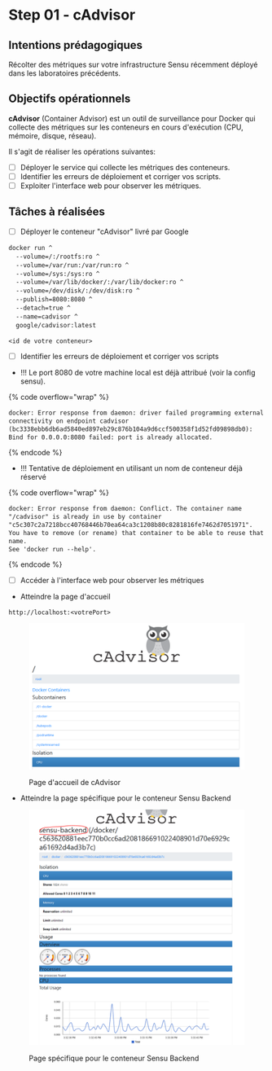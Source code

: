 # Step 01 - cAdvisor

## Intentions prédagogiques

Récolter des métriques sur votre infrastructure Sensu récemment déployé dans les laboratoires précédents.

## Objectifs opérationnels

**cAdvisor** (Container Advisor) est un outil de surveillance pour Docker qui collecte des métriques sur les conteneurs en cours d'exécution (CPU, mémoire, disque, réseau).

Il s'agit de réaliser les opérations suivantes:

* [ ] Déployer le service qui collecte les métriques des conteneurs.
* [ ] Identifier les erreurs de déploiement et corriger vos scripts.
* [ ] Exploiter l'interface web pour observer les métriques.

## Tâches à réalisées

* [ ] Déployer le conteneur "cAdvisor" livré par Google

```bash
docker run ^
  --volume=/:/rootfs:ro ^
  --volume=/var/run:/var/run:ro ^
  --volume=/sys:/sys:ro ^
  --volume=/var/lib/docker/:/var/lib/docker:ro ^
  --volume=/dev/disk/:/dev/disk:ro ^
  --publish=8080:8080 ^
  --detach=true ^
  --name=cadvisor ^
  google/cadvisor:latest
```

```
<id de votre conteneur>
```

* [ ] Identifier les erreurs de déploiement et corriger vos scripts

- !!! Le port 8080 de votre machine local est déjà attribué (voir la config sensu).

{% code overflow="wrap" %}
```
docker: Error response from daemon: driver failed programming external connectivity on endpoint cadvisor (bc3338ebb6db6ad5840ed897eb29c876b104a9d6ccf500358f1d52fd09898db0): Bind for 0.0.0.0:8080 failed: port is already allocated.
```
{% endcode %}

* !!! Tentative de déploiement en utilisant un nom de conteneur déjà réservé

{% code overflow="wrap" %}
```
docker: Error response from daemon: Conflict. The container name "/cadvisor" is already in use by container "c5c307c2a7218bcc40768446b70ea64ca3c1208b80c8281816fe7462d7051971". You have to remove (or rename) that container to be able to reuse that name.
See 'docker run --help'.
```
{% endcode %}

* [ ] Accéder à l'interface web pour observer les métriques

- Atteindre la page d'accueil

```
http://localhost:<votrePort>
```

<figure><img src="../../.gitbook/assets/image (63).png" alt=""><figcaption><p>Page d'accueil de cAdvisor</p></figcaption></figure>

* Atteindre la page spécifique pour le conteneur Sensu Backend

<figure><img src="../../.gitbook/assets/image (64).png" alt=""><figcaption><p>Page spécifique pour le conteneur Sensu Backend</p></figcaption></figure>
